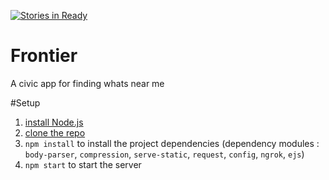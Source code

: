 [![Stories in Ready](https://badge.waffle.io/codeforhuntsville/Frontier.png?label=ready&title=Ready)](https://waffle.io/codeforhuntsville/Frontier)
# Frontier
A civic app for finding whats near me

#Setup

1. [install Node.js](https://nodejs.org/download/)
2. [clone the repo](https://help.github.com/articles/fetching-a-remote/)
3. `npm install` to install the project dependencies (dependency modules : `body-parser`, `compression`, `serve-static`, `request`, `config`, `ngrok`, `ejs`)
4. `npm start` to start the server
